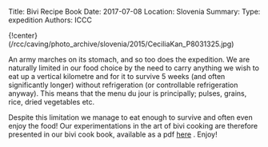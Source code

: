 Title: Bivi Recipe Book
Date: 2017-07-08
Location: Slovenia
Summary:
Type: expedition
Authors: ICCC

{!center}(/rcc/caving/photo_archive/slovenia/2015/CeciliaKan_P8031325.jpg)

An army marches on its stomach, and so too does the expedition. We are naturally limited in our food choice by the need to carry anything we wish to eat up a vertical kilometre and for it to survive 5 weeks (and often significantly longer) without refrigeration (or controllable refrigeration anyway). This means that the menu du jour is principally; pulses, grains, rice, dried vegetables etc.

Despite this limitation we manage to eat enough to survive and often even enjoy the food! Our experimentations in the art of bivi cooking are therefore presented in our bivi cook book, available as a pdf [here](/rcc/caving/FILES/expeditions/slovenia/slov2017/BiviRecipes2017.pdf) . Enjoy!